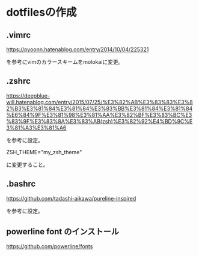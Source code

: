  # dotfilesの作成


## .vimrc
https://pyoonn.hatenablog.com/entry/2014/10/04/225321

を参考にvimのカラースキームをmolokaiに変更。

## .zshrc
https://deepblue-will.hatenablog.com/entry/2015/07/25/%E3%82%AB%E3%83%83%E3%82%B3%E3%81%84%E3%81%84%E3%83%BB%E3%81%84%E3%81%84%E6%84%9F%E3%81%98%E3%81%AA%E3%82%BF%E3%83%BC%E3%83%9F%E3%83%8A%E3%83%AB(zsh)%E3%82%92%E4%BD%9C%E3%81%A3%E3%81%A6

を参考に設定。

ZSH_THEME="my_zsh_theme"

に変更すること。

## .bashrc
https://github.com/tadashi-aikawa/pureline-inspired

を参考に設定。

## powerline font のインストール
https://github.com/powerline/fonts

